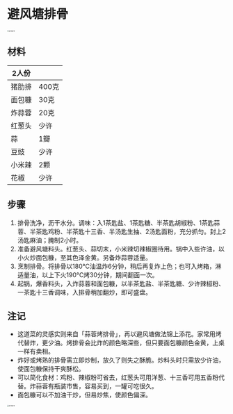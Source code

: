 # 避风塘排骨

<img src="../Images/避风塘排骨_230127_2.jpg" alt="避风塘排骨" style="zoom:20%;" />

## 材料

| 2人份  |       |
| ------ | ----- |
| 猪肋排 | 400克 |
| 面包糠 | 30克  |
| 炸蒜蓉 | 20克  |
| 红葱头 | 少许  |
| 蒜     | 1瓣   |
| 豆豉   | 少许  |
| 小米辣 | 2颗   |
| 花椒   | 少许  |

## 步骤

1. 排骨洗净，沥干水分。调味：入1茶匙盐、1茶匙糖、半茶匙胡椒粉、1茶匙蒜蓉、半茶匙鸡粉、半茶匙十三香、半汤匙生抽、2汤匙面粉，充分抓匀。封上2汤匙麻油；腌制2小时。
2. 准备避风塘料头。红葱头、蒜切末，小米辣切辣椒圈待用。锅中入些许油，以小火炒面包糠，至其色泽金黄。另备炸蒜蓉适量。
3. 烹制排骨。将排骨以180°C油温炸6分钟，稍后再复炸上色；也可入烤箱，淋适量油，以上下火190°C烤30分钟，期间翻面一次。
4. 起锅，爆香料头，入炸蒜蓉和面包糠，以半茶匙盐、半茶匙糖、少许辣椒粉、一茶匙十三香调味，入排骨稍加翻炒，即可盛盘。

## 注记

- 这道菜的灵感实则来自「蒜蓉烤排骨」，再以避风塘做法锦上添花。家常用烤代替炸，更少油。烤排骨会比炸的颜色略深些，但只要面包糠颜色金黄，上桌一样有卖相。
- 炸好或烤熟的排骨需立即炒制，放久了则失之酥脆。炒料头时只需放少许油，使面包糠保持干爽酥松。
- 可以简化食材：鸡粉、辣椒粉可省去，红葱头可用洋葱、十三香可用五香粉代替。炸蒜蓉有瓶装市售，容易买到，一罐可吃很久。
- 面包糠可以不加油干炒，但易炒焦，使颜色偏深。

<img src="../Images/避风塘排骨_230127_1.jpg" alt="避风塘排骨" style="zoom:20%;" />
